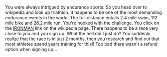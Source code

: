 You were always intrigued by endurance sports. 
So you head over to wikipedia and look up triathlon. 
It happens to be one of the most demanding endurance events in the world. 
The full distance entails 2.4 mile swim, 112 mile bike and 26.2 mile run. 
You're hooked with the challenge. 
You click on the [IRONMAN](http://www.ironman.com) link on the wikipedia page.
There happens to be a race very close to you and you sign up.
What the hell did I just do?
You suddenly realize that the race is in just 2 months, then you research
and find out that most athletes spend years training for this!!
Too bad there wasn't a refund option when signing up... 

